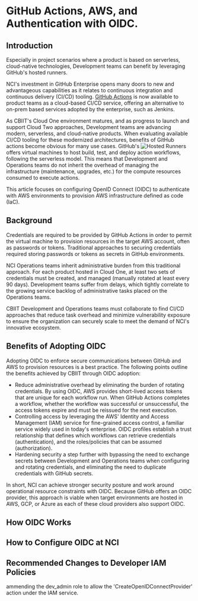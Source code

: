 # GitHub Actions, AWS, and Authentication with OIDC.

## Introduction

Especially in project scenarios where a product is based on serverless, cloud-native technologies, Development teams can benefit by leveraging GitHub's hosted runners.

NCI's investment in GitHub Enterprise opens many doors to new and advantageous capabilities as it relates to continuous integration and continuous delivery (CI/CD) tooling. [GitHub Actions](https://github.com/features/actions) is now available to product teams as a cloud-based CI/CD service, offering an alternative to on-prem based services adopted by the enterprise, such as Jenkins.

As CBIIT's Cloud One environment matures, and as progress to launch and support Cloud Two approaches, Development teams are advancing modern, serverless, and cloud-native products. When evaluating available CI/CD tooling for these modernized architectures, benefits of GitHub actions become obvious for many use cases. GitHub's ![Hosted Runners](https://docs.github.com/en/actions/using-github-hosted-runners/about-github-hosted-runners) offers virtual machines to host build, test, and deploy action workflows, following the serverless model. This means that Development and Operations teams do not inherit the overhead of managing the infrastructure (maintenance, upgrades, etc.) for the compute resources consumed to execute actions.

This article focuses on configuring OpenID Connect (OIDC) to authenticate with AWS environments to provision AWS infrastructure defined as code (IaC).

## Background

Credentials are required to be provided by GitHub Actions in order to permit the virtual machine to provision resources in the target AWS account, often as passwords or tokens. Traditional approaches to securing credentials required storing passwords or tokens as secrets in GitHub environments.

NCI Operations teams inherit administrative burden from this traditional approach. For each product hosted in Cloud One, at least two sets of credentials must be created, and managed (manually rotated at least every 90 days). Development teams suffer from delays, which tightly correlate to the growing service backlog of administrative tasks placed on the Operations teams.

CBIIT Development and Operations teams must collaborate to find CI/CD approaches that reduce task overhead and minimize vulnerability exposure to ensure the organization can securely scale to meet the demand of NCI's innovative ecosystem.

## Benefits of Adopting OIDC

Adopting OIDC to enforce secure communications between GitHub and AWS to provision resources is a best practice. The following points outline the benefits achieved by CBIIT through OIDC adoption:

- Reduce administrative overhead by eliminating the burden of rotating credentials. By using OIDC, AWS provides short-lived access tokens that are unique for each workflow run. When GitHub Actions completes a workflow, whether the workflow was successful or unsuccessful, the access tokens expire and must be reissued for the next execution.
- Controlling access by leveraging the AWS' Identity and Access Management (IAM) service for fine-grained access control, a familiar service widely used in today's enterprise. OIDC profiles establish a trust relationship that defines which workflows can retrieve credentials (authentication), and the roles/policies that can be assumed (authorization).
- Hardening security a step further with bypassing the need to exchange secrets between Development and Operations teams when configuring and rotating credentials, and eliminating the need to duplicate credentials with GitHub secrets.

In short, NCI can achieve stronger security posture and work around operational resource constraints with OIDC. Because GitHub offers an OIDC provider, this approach is viable when target environments are hosted in AWS, GCP, or Azure as each of these cloud providers also support OIDC.

## How OIDC Works

## How to Configure OIDC at NCI

## Recommended Changes to Developer IAM Policies

ammending the dev_admin role to allow the 'CreateOpenIDConnectProvider' action under the IAM service. 
